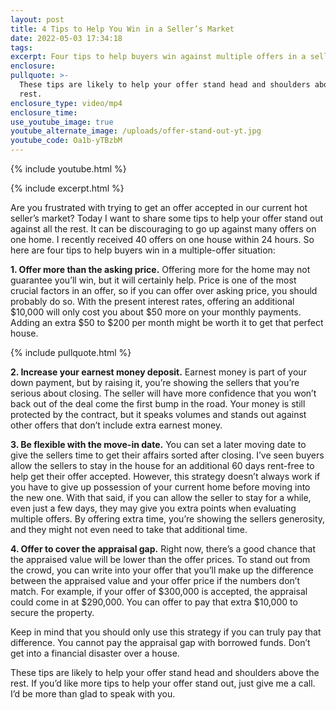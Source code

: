 ```yaml
---
layout: post
title: 4 Tips to Help You Win in a Seller’s Market
date: 2022-05-03 17:34:18
tags:
excerpt: Four tips to help buyers win against multiple offers in a seller’s market.
enclosure:
pullquote: >-
  These tips are likely to help your offer stand head and shoulders above the
  rest.
enclosure_type: video/mp4
enclosure_time:
use_youtube_image: true
youtube_alternate_image: /uploads/offer-stand-out-yt.jpg
youtube_code: Oa1b-yTBzbM
---
```

{% include youtube.html %}

{% include excerpt.html %}

Are you frustrated with trying to get an offer accepted in our current hot seller’s market? Today I want to share some tips to help your offer stand out against all the rest. It can be discouraging to go up against many offers on one home. I recently received 40 offers on one house within 24 hours. So here are four tips to help buyers win in a multiple-offer situation:

**1\. Offer more than the asking price.** Offering more for the home may not guarantee you’ll win, but it will certainly help. Price is one of the most crucial factors in an offer, so if you can offer over asking price, you should probably do so. With the present interest rates, offering an additional $10,000 will only cost you about $50 more on your monthly payments. Adding an extra $50 to $200 per month might be worth it to get that perfect house.

{% include pullquote.html %}

**2\. Increase your earnest money deposit.** Earnest money is part of your down payment, but by raising it, you’re showing the sellers that you’re serious about closing. The seller will have more confidence that you won’t back out of the deal come the first bump in the road. Your money is still protected by the contract, but it speaks volumes and stands out against other offers that don’t include extra earnest money.

**3\. Be flexible with the move-in date.** You can set a later moving date to give the sellers time to get their affairs sorted after closing. I’ve seen buyers allow the sellers to stay in the house for an additional 60 days rent-free to help get their offer accepted. However, this strategy doesn’t always work if you have to give up possession of your current home before moving into the new one. With that said, if you can allow the seller to stay for a while, even just a few days, they may give you extra points when evaluating multiple offers. By offering extra time, you’re showing the sellers generosity, and they might not even need to take that additional time.

**4\. Offer to cover the appraisal gap.** Right now, there’s a good chance that the appraised value will be lower than the offer prices. To stand out from the crowd, you can write into your offer that you’ll make up the difference between the appraised value and your offer price if the numbers don’t match. For example, if your offer of $300,000 is accepted, the appraisal could come in at $290,000. You can offer to pay that extra $10,000 to secure the property.&nbsp;

Keep in mind that you should only use this strategy if you can truly pay that difference. You cannot pay the appraisal gap with borrowed funds. Don’t get into a financial disaster over a house.&nbsp;

These tips are likely to help your offer stand head and shoulders above the rest. If you’d like more tips to help your offer stand out, just give me a call. I’d be more than glad to speak with you.
